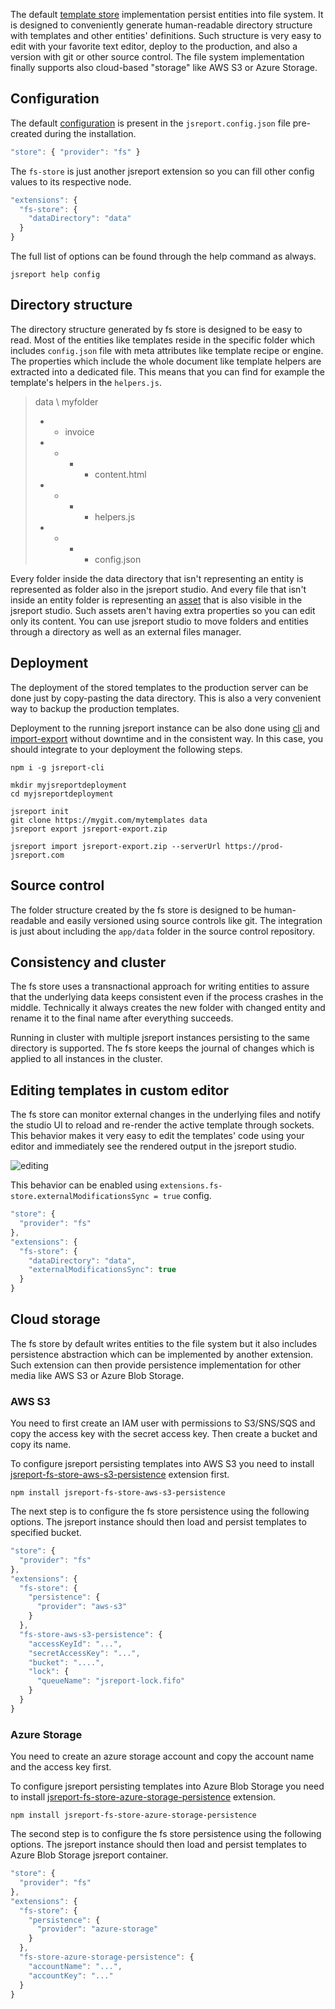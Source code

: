 




The default [template store](/learn/template-stores) implementation persist entities into file system. It is designed to conveniently generate human-readable directory structure with templates and other entities' definitions. Such structure is very easy to edit with your favorite text editor, deploy to the production, and also a version with git or other source control. The file system implementation finally supports also cloud-based "storage" like AWS S3 or Azure Storage.


## Configuration
The default [configuration](/learn/configuration) is present in the `jsreport.config.json` file pre-created during the installation.

```js
"store": { "provider": "fs" }
```

 The `fs-store` is just another jsreport extension so you can fill other config values to its respective node.
```js
"extensions": {
  "fs-store": {
    "dataDirectory": "data"    
  }
}
```
The full list of options can be found through the help command as always.
```
jsreport help config
```

## Directory structure
The directory structure generated by fs store is designed to be easy to read. Most of the entities like templates reside in the specific folder which includes `config.json` file with meta attributes like template recipe or engine. The properties which include the whole document like template helpers are extracted into a dedicated file. This means that you can find for example the template's helpers in the `helpers.js`. 

> data \ myfolder
> - - invoice
> - - - - content.html
> - - - - helpers.js
> - - - - config.json

Every folder inside the data directory that isn't representing an entity is represented as folder also in the jsreport studio. And every file that isn't inside an entity folder is representing an [asset](/learn/assets) that is also visible in the jsreport studio. Such assets aren't having extra properties so you can edit only its content. You can use jsreport studio to move folders and entities through a directory as well as an external files manager.

## Deployment
The deployment of the stored templates to the production server can be done just by copy-pasting the data directory. This is also a very convenient way to backup the production templates.

Deployment to the running jsreport instance can be also done using [cli](/learn/cli) and [import-export](/learn/import-export) without downtime and in the consistent way. In this case, you should integrate to your deployment the following steps.

```
npm i -g jsreport-cli 

mkdir myjsreportdeployment
cd myjsreportdeployment

jsreport init
git clone https://mygit.com/mytemplates data
jsreport export jsreport-export.zip 

jsreport import jsreport-export.zip --serverUrl https://prod-jsreport.com
```


## Source control
The folder structure created by the fs store is designed to be human-readable and easily versioned using source controls like git. The integration is just about including the `app/data` folder in the source control repository.

## Consistency and cluster
The fs store uses a transnactional approach for writing entities to assure that the underlying data keeps consistent even if the process crashes in the middle. Technically it always creates the new folder with changed entity and rename it to the final name after everything succeeds.

Running in cluster with multiple jsreport instances persisting to the same directory is supported. The fs store keeps the journal of changes which is applied to all instances in the cluster.

## Editing templates in custom editor
The fs store can monitor external changes in the underlying files and notify the studio UI to reload and re-render the active template through sockets. This behavior makes it very easy to edit the templates' code using your editor and immediately see the rendered output in the jsreport studio.

![editing](https://jsreport.net/screenshots/fs-store-edit.gif)

This behavior can be enabled using `extensions.fs-store.externalModificationsSync = true` config.

```js
"store": {
  "provider": "fs"  
},
"extensions": {
  "fs-store": {
    "dataDirectory": "data",
    "externalModificationsSync": true  
  }
}
```

## Cloud storage
The fs store by default writes entities to the file system but it also includes persistence abstraction which can be implemented by another extension. Such extension can then provide persistence implementation for other media like AWS S3 or Azure Blob Storage.

### AWS S3
You need to first create an IAM user with permissions to S3/SNS/SQS and copy the access key with the secret access key. Then create a bucket and copy its name.

To configure jsreport persisting templates into AWS S3 you need to install [jsreport-fs-store-aws-s3-persistence](https://github.com/jsreport/jsreport-fs-store-aws-s3-persistence) extension first.
```
npm install jsreport-fs-store-aws-s3-persistence
```

The next step is to configure the fs store persistence using the following options. The jsreport instance should then load and persist templates to specified bucket.

```js
"store": {
  "provider": "fs"
},
"extensions": {
  "fs-store": {
    "persistence": {
      "provider": "aws-s3"
    }
  },
  "fs-store-aws-s3-persistence": {
    "accessKeyId": "...",
    "secretAccessKey": "...",
    "bucket": "....",
    "lock": {
      "queueName": "jsreport-lock.fifo"     
    }
  }
}
```

### Azure Storage

You need to create an azure storage account and copy the account name and the access key first.

To configure jsreport persisting templates into Azure Blob Storage you need to install [jsreport-fs-store-azure-storage-persistence](https://github.com/jsreport/jsreport-fs-store-azure-storage-persistence) extension.
```
npm install jsreport-fs-store-azure-storage-persistence
```

The second step is to configure the fs store persistence using the following options. The jsreport instance should then load and persist templates to Azure Blob Storage jsreport container.

```js
"store": {
  "provider": "fs"
},
"extensions": {
  "fs-store": {
    "persistence": {
      "provider": "azure-storage"
    }
  },
  "fs-store-azure-storage-persistence": {
    "accountName": "...",
    "accountKey": "..."  
  }
}
```